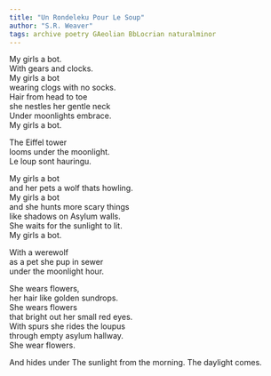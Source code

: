 ```yaml
---
title: "Un Rondeleku Pour Le Soup"
author: "S.R. Weaver"
tags: archive poetry GAeolian BbLocrian naturalminor
---
```

My girls a bot.<br />
With gears and clocks.<br />
My girls a bot<br />
wearing clogs with no socks.<br />
Hair from head to toe<br />
she nestles her gentle neck<br />
Under moonlights embrace.<br />
My girls a bot.

The Eiffel tower<br />
looms under the moonlight.<br />
Le loup sont hauringu.

My girls a bot<br />
and her pets a wolf thats howling.<br />
My girls a bot<br />
and she hunts more scary things<br />
like shadows on Asylum walls.<br />
She waits for the sunlight to lit.<br />
My girls a bot.

With a werewolf<br />
as a pet she pup in sewer<br />
under the moonlight hour.

She wears flowers,<br />
her hair like golden sundrops.<br />
She wears flowers<br />
that bright out her small red eyes.<br />
With spurs she rides the loupus<br />
through empty asylum hallway.<br />
She wear flowers.

And hides under
The sunlight from the morning.
The daylight comes.
